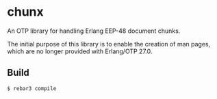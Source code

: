 # chunx

An OTP library for handling Erlang EEP-48 document chunks.

The initial purpose of this library is to enable the creation of man
pages, which are no longer provided with Erlang/OTP 27.0.

## Build

    $ rebar3 compile
